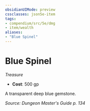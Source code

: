 ```yaml
---
obsidianUIMode: preview
cssclasses: json5e-item
tags:
- compendium/src/5e/dmg
- item/wealth
aliases: 
- "Blue Spinel"
---
```

# Blue Spinel
*Treasure*  

- **Cost**: 500 gp

A transparent deep blue gemstone.

*Source: Dungeon Master's Guide p. 134*